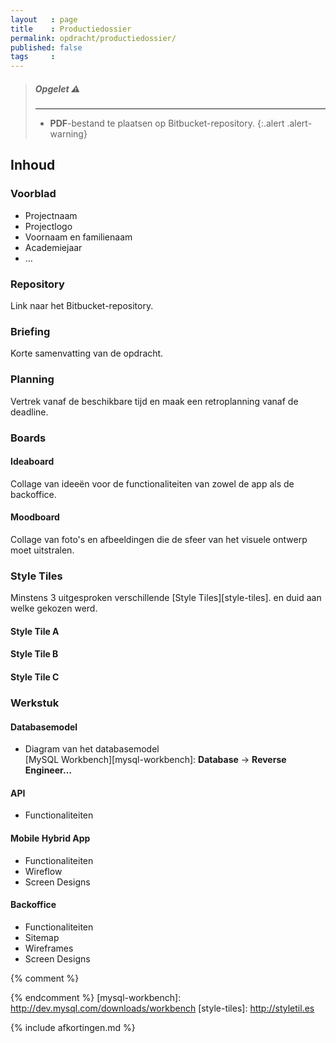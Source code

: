 ```yaml
---
layout   : page
title    : Productiedossier
permalink: opdracht/productiedossier/
published: false
tags     :
---
```


> ##### **Opgelet** :warning:
> ---
> - **PDF**-bestand te plaatsen op Bitbucket-repository.
{:.alert .alert-warning}

Inhoud
------

### Voorblad

 - Projectnaam
 - Projectlogo
 - Voornaam en familienaam
 - Academiejaar
 - …

### Repository

Link naar het Bitbucket-repository.

### Briefing

Korte samenvatting van de opdracht.

### Planning

Vertrek vanaf de beschikbare tijd en maak een retroplanning vanaf de deadline.

### Boards

#### Ideaboard

Collage van ideeën voor de functionaliteiten van zowel de app als de backoffice.

#### Moodboard

Collage van foto's en afbeeldingen die de sfeer van het visuele ontwerp moet uitstralen.

### Style Tiles

Minstens 3 uitgesproken verschillende [Style Tiles][style-tiles]. en duid aan welke gekozen werd.

#### Style Tile A

#### Style Tile B

#### Style Tile C

### Werkstuk

#### Databasemodel

 - Diagram van het databasemodel  
   [MySQL Workbench][mysql-workbench]: **Database** → **Reverse Engineer…**

#### API

 - Functionaliteiten

#### Mobile Hybrid App

 - Functionaliteiten
 - Wireflow
 - Screen Designs

#### Backoffice

 - Functionaliteiten
 - Sitemap
 - Wireframes
 - Screen Designs

{% comment %}
<!-- ⚓ Hyperlinks -->
{% endcomment %}
[mysql-workbench]:          http://dev.mysql.com/downloads/workbench
[style-tiles]:              http://styletil.es

{% include afkortingen.md %}